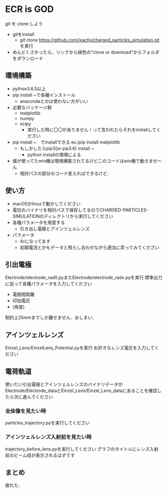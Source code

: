 # ECR is GOD
git を clone しよう
- gitをinstall
    - git clone https://github.com/ixactly/charged_particles_simulation.git を実行
- めんどくさかったら、リンクから緑色の"clone or download"からフォルダをダウンロード

## 環境構築
- python3.6.5以上
- pip install ~で各種インストール
    - anacondaとかは使わない方がいい
- 必要なパッケージ群
    - matplotlib
    - numpy
    - scipy
        - 実行した時に〇〇がありません！って言われたらそれをinstallしてください
- pip install ~　でinstallできる ex.)pip install matplotlib
    - もしかしたらpip3(or pip3.6) install ~
        - python installの環境による
- 僕が使ってたwin機は環境構築されてるけどこのコードはwin機で動きませ〜ん
    - 相対パスの部分のコード変えればできるけど．

## 使い方
- macOSかlinuxで動かしてください
- 電位のバイナリを相対パスで保存してるのでCHARGED-PARTICLES-SIMULATIONのディレクトリから実行してください
- 各種パラメータを用意する
    - 引き出し電極とアインツェルレンズ
- パラメータ
    - Arになってます
    - 初期電流とかもデータと照らし合わせながら適当に弄ってみてください

## 引出電極
Electrode/electrode_rad0.pyまたElectrode/electrode_radx.pyを実行
標準出力に従って各種パラメータを入力してください

- 電極間距離
- 印加電圧
- (角度) 

制約上25mmまでしか離せません．おしまい．

## アインツェルレンズ
Einzel_Lens/EinzelLens_Potential.pyを実行
お好きなレンズ電圧を入力してください

## 電荷軌道
使いたい引出電極とアインツェルレンズのバイナリデータがElectrode/Electrode_dataとEinzel_Lens/Einzel_Lens_dataにあることを確認したら次に進んでください

### 全体像を見たい時
particles_trajectory.pyを実行してください
### アインツェルレンズ入射前を見たい時
trajectory_before_lens.pyを実行してください
グラフのタイトルにレンズ入射前のビーム径が表示されるはずです

## まとめ
疲れた．



